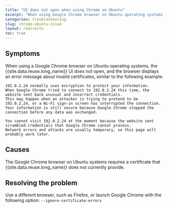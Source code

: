 ```yaml
---
title: "UI does not open when using Chrome on Ubuntu"
excerpt: "When using Google Chrome browser on Ubuntu operating systems, the Event Streams UI does not open."
categories: troubleshooting
slug: chrome-ubuntu-issue
layout: redirects
toc: true
---
```


## Symptoms

When using a Google Chrome browser on Ubuntu operating systems, the {{site.data.reuse.long_name}} UI does not open, and the browser displays an error message about invalid certificates, similar to the following example:

```
192.0.2.24 normally uses encryption to protect your information.
When Google Chrome tried to connect to 192.0.2.24 this time, the website sent back unusual and incorrect credentials.
This may happen when an attacker is trying to pretend to be 192.0.2.24, or a Wi-Fi sign-in screen has interrupted the connection.
Your information is still secure because Google Chrome stopped the connection before any data was exchanged.

You cannot visit 192.0.2.24 at the moment because the website sent scrambled credentials that Google Chrome cannot process.
Network errors and attacks are usually temporary, so this page will probably work later.
```

## Causes

The Google Chrome browser on Ubuntu systems requires a certificate that {{site.data.reuse.long_name}} does not currently provide.

## Resolving the problem

Use a different browser, such as Firefox, or launch Google Chrome with the following option: `--ignore-certificate-errors`
